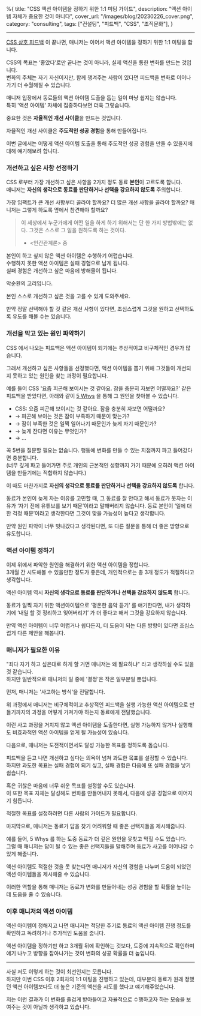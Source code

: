 %{
title: "CSS 액션 아이템을 정하기 위한 1:1 미팅 가이드",
description: "액션 아이템 자체가 중요한 것이 아니다",
cover_url: "/images/blog/20230226_cover.png",
category: "consulting",
tags: ["컨설팅", "피드백", "CSS", "조직문화"],
}

---

[CSS 상호 피드백](/blog/css_feedback) 이 끝나면, 매니저는 이어서 액션 아이템을 정하기 위한 1:1 미팅을 합니다.

CSS의 목표는 ‘좋았다’로만 끝나는 것이 아니라, 실제 액션을 통한 변화를 만드는 것입니다.\
변화의 주체는 자기 자신이지만, 함께 챙겨주는 사람이 있다면 피드백을 변화로 이어나가기 더 수월해질 수 있습니다.

매니저 입장에서 동료들의 액션 아이템 도출을 돕는 일이 마냥 쉽지는 않습니다.\
특히 '액션 아이템' 자체에 집중하다보면 더욱 그렇습니다.

중요한 것은 **자율적인 개선 사이클**을 만드는 것입니다.

자율적인 개선 사이클은 **주도적인 성공 경험**을 통해 만들어집니다.

이번 글에서는 어떻게 액션 아이템 도출을 통해 주도적인 성공 경험을 만들 수 있을지에 대해 얘기해보려 합니다.

### 개선하고 싶은 사항 선정하기

CSS 로부터 가장 개선하고 싶은 사항을 2가지 정도 동료 **본인**이 고르도록 합니다.\
매니저는 **자신의 생각으로 동료를 판단하거나 선택을 강요하지 않도록** 주의합니다.

가장 임팩트가 큰 개선 사항부터 골라야 할까요? 더 많은 개선 사항을 골라야 할까요? 매니저는 그렇게 하도록 옆에서 참견해야 할까요?

> 이 세상에서 누군가에게 어떤 일을 하게 하기 위해서는 단 한 가지 방법밖에는 없다.
> 그것은 스스로 그 일을 원하도록 하는 것이다.
>
> - <인간관계론> 중

본인이 하고 싶지 않은 액션 아이템은 수행하기 어렵습니다.\
수행하지 못한 액션 아이템은 실패 경험으로 남게 됩니다.\
실패 경험은 개선하고 싶은 마음에 방해물이 됩니다.

악순환의 고리입니다.

본인 스스로 개선하고 싶은 것을 고를 수 있게 도와주세요.

만약 정말 선택해야 할 것 같은 개선 사항이 있다면, 조심스럽게 그것을 원하고 선택하도록 유도를 해볼 수는 있습니다.

### 개선을 막고 있는 원인 파악하기

CSS 에서 나오는 피드백은 액션 아이템이 되기에는 추상적이고 비구체적인 경우가 많습니다.

그래서 개선하고 싶은 사항들을 선정했다면, 액션 아이템을 뽑기 위해 그것들이 개선되지 못하고 있는 원인을 찾는 과정이 필요합니다.

예를 들어 CSS '요즘 피곤해 보이시는 것 같아요. 잠을 충분히 자보면 어떨까요?' 같은 피드백을 받았다면, 아래와 같이 [5 Whys](https://en.wikipedia.org/wiki/Five_whys) 을 통해 그 원인을 찾아볼 수 있습니다.

- CSS: 요즘 피곤해 보이시는 것 같아요. 잠을 충분히 자보면 어떨까요?
- → 피곤해 보이는 것은 잠이 부족하기 때문이 맞는가?
- → 잠이 부족한 것은 일찍 일어나기 때문인가 늦게 자기 때문인가?
- → 늦게 잔다면 이유는 무엇인가?
- → ...

꼭 5번을 질문할 필요는 없습니다. 행동에 변화를 만들 수 있는 지점까지 파고 들어갔다면 충분합니다.\
(너무 깊게 파고 들어가면 주로 개인의 근본적인 성향까지 가기 때문에 오히려 액션 아이템을 만들기에는 적합하지 않습니다.)

이 때도 마찬가지로 **자신의 생각으로 동료를 판단하거나 선택을 강요하지 않도록** 합니다.

동료가 본인이 늦게 자는 이유를 고민할 때, 그 동료를 잘 안다고 해서 동료가 못자는 이유가 ‘자기 전에 유튜브를 보기 때문’이라고 말해버리지 않습니다. 동료 본인이 ‘일에 대한 걱정 때문’이라고 생각한다면 그것이 맞을 가능성이 높다고 생각합니다.

만약 원인 파악이 너무 빗나갔다고 생각된다면, 또 다른 질문을 통해 더 좋은 방향으로 유도합니다.

### 액션 아이템 정하기

이제 위에서 파악한 원인을 해결하기 위한 액션 아이템을 정합니다.\
3개월 간 시도해볼 수 있을만한 정도가 좋은데, 개인적으로는 총 3개 정도가 적절하다고 생각합니다.

액션 아이템 역시 **자신의 생각으로 동료를 판단하거나 선택을 강요하지 않도록** 합니다.

동료가 일찍 자기 위한 액션아이템으로 ‘평온한 음악 듣기’ 를 얘기한다면, 내가 생각하기에 ‘내일 할 것 정리하고 잊어버리기’ 가 더 좋다고 해서 그것을 강요하지 않습니다.

만약 액션 아이템이 너무 어렵거나 쉽다든지, 더 도움이 되는 다른 방향이 있다면 조심스럽게 다른 제안을 해봅니다.

### 매니저가 필요한 이유

"죄다 자기 하고 싶은대로 하게 할 거면 매니저는 왜 필요하냐" 라고 생각하실 수도 있을 것 같습니다.\
하지만 일반적으로 매니저의 일 중에 '결정'은 작은 일부분일 뿐입니다.

먼저, 매니저는 '사고하는 방식'을 전달합니다.

위 과정에서 매니저는 비구체적이고 추상적인 피드백을 실행 가능한 액션 아이템으로 만들기까지의 과정을 어떻게 가져가야 하는지 동료에게 전달했습니다.

이런 사고 과정을 거치지 않고 액션 아이템을 도출한다면, 실행 가능하지 않거나 실행해도 비효과적인 액션 아이템을 얻게 될 가능성이 있습니다.

다음으로, 매니저는 도전적이면서도 달성 가능한 목표를 정하도록 돕습니다.

피드백을 듣고 나면 개선하고 싶다는 의욕이 넘쳐 과도한 목표를 설정할 수 있습니다.\
하지만 과도한 목표는 실패 경험이 되기 싶고, 실패 경험은 다음에 또 실패 경험을 낳기 쉽습니다.

혹은 귀찮은 마음에 너무 쉬운 목표를 설정할 수도 있습니다.\
이 또한 목표 자체는 달성해도 변화를 만들어내지 못해서, 다음에 성공 경험으로 이어지기 힘듭니다.

적절한 목표를 설정하려면 다른 사람의 가이드가 필요합니다.

마지막으로, 매니저는 동료가 답을 찾기 어려워할 때 좋은 선택지들을 제시해줍니다.

예를 들어, 5 Whys 를 하는 도중 동료가 더 깊은 원인을 못찾고 막힐 수도 있습니다.\
그럴 때 매니저는 답이 될 수 있는 좋은 선택지들을 말해주며 동료가 사고를 이어나갈 수 있게 해줍니다.

액션 아이템도 적절한 것을 못 찾는다면 매니저가 자신의 경험을 나누며 도움이 되었던 액션 아이템들을 제시해줄 수 있습니다.

이러한 역할을 통해 매니저는 동료가 변화를 만들어내는 성공 경험을 할 확률을 높이는데 도움을 줄 수 있습니다.

### 이후 매니저의 액션 아이템

액션 아이템이 정해지고 나면 매니저는 적당한 주기로 동료의 액션 아이템 진행 정도를 확인하고 독려하거나 추가적인 도움을 줍니다.

액션 아이템을 정하기만 하고 3개월 뒤에 확인하는 것보다, 도중에 지속적으로 확인하며 얘기 나누고 방향을 잡아나가는 것이 변화의 성공 확률을 더 높입니다.

---

사실 저도 이렇게 하는 것이 최선인지는 모릅니다.\
하지만 이번 CSS 이후 2회차의 1:1 미팅을 진행하고 있는데, 대부분의 동료가 원래 정했던 액션 아이템보다도 더 높은 기준의 액션을 시도를 했다고 얘기해주었습니다.

저는 이런 결과가 이 변화를 즐겁게 받아들이고 자율적으로 수행하고자 하는 모습을 보여주는 것이 아닐까 생각하고 있습니다.
